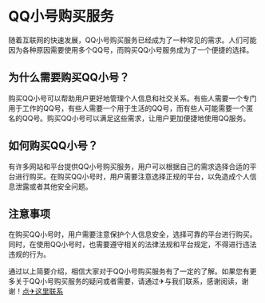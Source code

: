 # QQ小号购买服务

随着互联网的快速发展，QQ小号购买服务已经成为了一种常见的需求。人们可能因为各种原因需要使用多个QQ号，而购买QQ小号服务成为了一个便捷的选择。

## 为什么需要购买QQ小号？

购买QQ小号可以帮助用户更好地管理个人信息和社交关系。有些人需要一个专门用于工作的QQ号，有些人需要一个用于生活的QQ号，而有些人可能需要一个匿名的QQ号。购买QQ小号可以满足这些需求，让用户更加便捷地使用QQ服务。

## 如何购买QQ小号？

有许多网站和平台提供QQ小号购买服务，用户可以根据自己的需求选择合适的平台进行购买。在购买QQ小号时，用户需要注意选择正规的平台，以免造成个人信息泄露或者其他安全问题。

## 注意事项

在购买QQ小号时，用户需要注意保护个人信息安全，选择可靠的平台进行购买。同时，在使用QQ小号时，也需要遵守相关的法律法规和平台规定，不得进行违法违规的行为。

通过以上简要介绍，相信大家对于QQ小号购买服务有了一定的了解。如果您有更多关于QQ小号购买服务的疑问或者需要，请通过✈与我们联系，感谢阅读，谢谢！[点✈这里联系](https://w.k02.cc)